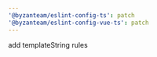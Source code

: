 ```yaml
---
'@byzanteam/eslint-config-ts': patch
'@byzanteam/eslint-config-vue-ts': patch
---
```


add templateString rules

